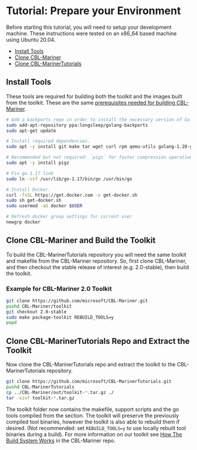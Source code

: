 # Tutorial: Prepare your Environment

Before starting this tutorial, you will need to setup your development machine.  These instructions were tested on an x86_64 based machine using Ubuntu 20.04.

- [Install Tools](#install-tools)
- [Clone CBL-Mariner](#clone-cbl-mariner-and-build-the-toolkit)
- [Clone CBL-MarinerTutorials](#clone-cbl-marinertutorials-repo-and-extract-the-toolkit)

## Install Tools

These tools are required for building both the toolkit and the images built from the toolkit.  These are the same [prerequisites needed for building CBL-Mariner](https://github.com/microsoft/CBL-Mariner/blob/-/toolkit/docs/building/prerequisites.md).

```bash
# Add a backports repo in order to install the necessary version of Go.
sudo add-apt-repository ppa:longsleep/golang-backports
sudo apt-get update

# Install required dependencies.
sudo apt -y install git make tar wget curl rpm qemu-utils golang-1.20-go genisoimage python bison gawk

# Recommended but not required: `pigz` for faster compression operations.
sudo apt -y install pigz

# Fix go 1.17 link
sudo ln -vsf /usr/lib/go-1.17/bin/go /usr/bin/go

# Install Docker.
curl -fsSL https://get.docker.com -o get-docker.sh
sudo sh get-docker.sh
sudo usermod -aG docker $USER

# Refresh docker group settings for current user
newgrp docker
```

## Clone CBL-Mariner and Build the Toolkit

To build the CBL-MarinerTutorials repository you will need the same toolkit and makefile from the CBL-Mariner repository.  So, first clone CBL-Mariner, and then checkout the stable release of interest (e.g. 2.0-stable), then build the toolkit.

### Example for CBL-Mariner 2.0 Toolkit

```bash
git clone https://github.com/microsoft/CBL-Mariner.git
pushd CBL-Mariner/toolkit
git checkout 2.0-stable
sudo make package-toolkit REBUILD_TOOLS=y
popd
```

## Clone CBL-MarinerTutorials Repo and Extract the Toolkit

Now clone the CBL-MarinerTutorials repo and extract the toolkit to the CBL-MarinerTutorials repository.  

```bash
git clone https://github.com/microsoft/CBL-MarinerTutorials.git
pushd CBL-MarinerTutorials
cp ../CBL-Mariner/out/toolkit-*.tar.gz ./
tar -xzvf toolkit-*.tar.gz
```

The toolkit folder now contains the makefile, support scripts and the go tools compiled from the section.  The toolkit will preserve the previously compiled tool binaries, however the toolkit is also able to rebuild them if desired. (Not recommended: set `REBUILD_TOOLS=y` to use locally rebuilt tool binaries during a build). For more information on our toolkit see [How The Build System Works](https://github.com/microsoft/CBL-Mariner/blob/-/toolkit/docs/how_it_works/0_intro.md) in the CBL-Mariner repo.  

